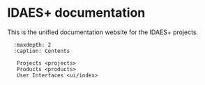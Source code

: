# IDAES+ documentation

This is the unified documentation website for the IDAES+ projects.

```{toctree}
  :maxdepth: 2
  :caption: Contents

   Projects <projects>
   Products <products>
   User Interfaces <ui/index>
```
